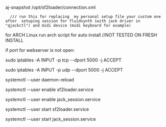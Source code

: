 aj-snapshot /opt/sf2loader/connection.xml   

      /// run this for replacing  my personal setup file your custom one after  setuping session for fluidsynth (with jack driver in "qjackctl") and midi device (midi keyboard for example)

for ARCH Linux run arch script for auto install
    //NOT TESTED ON FRESH INSTALL


if port for webserver is not open:

  sudo iptables -A INPUT -p tcp --dport 5000 -j ACCEPT
  
  sudo iptables -A INPUT -p udp --dport 5000 -j ACCEPT

  
systemctl --user daemon-reload

systemctl --user enable sf2loader.service

systemctl --user enable jack_session.service

systemctl --user start sf2loader.service

systemctl --user start jack_session.service

